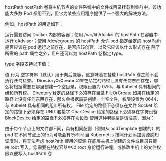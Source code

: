 hostPath
hostPath 卷将主机节点的文件系统中的文件或目录挂载到集群中。该功能大多数 Pod 都用不到，但它为某些应用程序提供了一个强大的解决方法。

例如，hostPath 的用途如下：

运行需要访问 Docker 内部的容器；使用 /var/lib/docker 的 hostPath
在容器中运行 cAdvisor；使用 /dev/cgroups 的 hostPath
允许 pod 指定给定的 hostPath 是否应该在 pod 运行之前存在，是否应该创建，以及它应该以什么形式存在
除了所需的 path 属性之外，用户还可以为 hostPath 卷指定 type。

type 字段支持以下值：

值	行为
空字符串（默认）用于向后兼容，这意味着在挂载 hostPath 卷之前不会执行任何检查。
DirectoryOrCreate	如果在给定的路径上没有任何东西存在，那么将根据需要在那里创建一个空目录，权限设置为 0755，与 Kubelet 具有相同的组和所有权。
Directory	给定的路径下必须存在目录
FileOrCreate	如果在给定的路径上没有任何东西存在，那么会根据需要创建一个空文件，权限设置为 0644，与 Kubelet 具有相同的组和所有权。
File	给定的路径下必须存在文件
Socket	给定的路径下必须存在 UNIX 套接字
CharDevice	给定的路径下必须存在字符设备
BlockDevice	给定的路径下必须存在块设备
使用这种卷类型是请注意，因为：

由于每个节点上的文件都不同，具有相同配置（例如从 podTemplate 创建的）的 pod 在不同节点上的行为可能会有所不同
当 Kubernetes 按照计划添加资源感知调度时，将无法考虑 hostPath 使用的资源
在底层主机上创建的文件或目录只能由 root 写入。您需要在特权容器中以 root 身份运行进程，或修改主机上的文件权限以便写入 hostPath 卷

